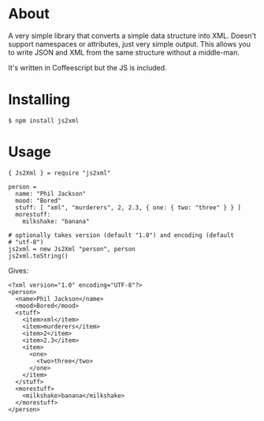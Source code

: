 # About

A very simple library that converts a simple data structure into
XML. Doesn't support namespaces or attributes, just very simple
output. This allows you to write JSON and XML from the same structure
without a middle-man.

It's written in Coffeescript but the JS is included.

# Installing

    $ npm install js2xml

# Usage

    { Js2Xml } = require "js2xml"

    person =
      name: "Phil Jackson"
      mood: "Bored"
      stuff: [ "xml", "murderers", 2, 2.3, { one: { two: "three" } } ]
      morestuff:
        milkshake: "banana"

    # optionally takes version (default "1.0") and encoding (default
    # "utf-8")
    js2xml = new Js2Xml "person", person
    js2xml.toString()

Gives:

    <?xml version="1.0" encoding="UTF-8"?>
    <person>
      <name>Phil Jackson</name>
      <mood>Bored</mood>
      <stuff>
        <item>xml</item>
        <item>murderers</item>
        <item>2</item>
        <item>2.3</item>
        <item>
          <one>
            <two>three</two>
          </one>
        </item>
      </stuff>
      <morestuff>
        <milkshake>banana</milkshake>
      </morestuff>
    </person>
